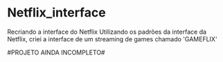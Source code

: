 # Netflix_interface
Recriando a interface do Netflix
Utilizando os padrões da interface da Netflix, criei a interface de um streaming de games chamado 'GAMEFLIX'


#PROJETO AINDA INCOMPLETO#
